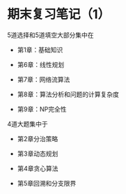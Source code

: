 # 期末复习笔记（1）

5道选择和5道填空大部分集中在

- 第1章：基础知识

- 第6章：线性规划

- 第7章：网络流算法

- 第8章：算法分析和问题的计算复杂度

- 第9章：NP完全性

4道大题集中于

- 第2章分治策略

- 第3章动态规划

- 第4章贪心算法

- 第5章回溯和分支限界